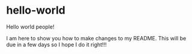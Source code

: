 # hello-world

Hello world people!

I am here to show you how to make changes to my README. This will be due in a few days so I hope I do it right!!!

